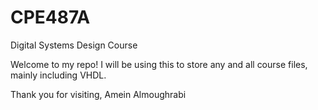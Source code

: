 # CPE487A
Digital Systems Design Course

Welcome to my repo! I will be using this to store any and all
course files, mainly including VHDL.

Thank you for visiting,
Amein Almoughrabi